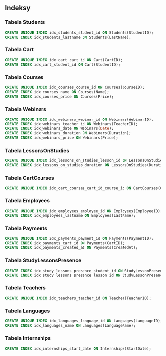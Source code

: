 ## Indeksy

### Tabela Students

```sql
CREATE UNIQUE INDEX idx_students_student_id ON Students(StudentID);
CREATE INDEX idx_students_lastname ON Students(LastName);
```

### Tabela Cart

```sql
CREATE UNIQUE INDEX idx_cart_cart_id ON Cart(CartID);
CREATE INDEX idx_cart_student_id ON Cart(StudentID);
```

### Tabela Courses

```sql
CREATE UNIQUE INDEX idx_courses_course_id ON Courses(CourseID);
CREATE INDEX idx_courses_name ON Courses(Name);
CREATE INDEX idx_courses_price ON Courses(Price);
```

### Tabela Webinars

```sql
CREATE UNIQUE INDEX idx_webinars_webinar_id ON Webinars(WebinarID);
CREATE INDEX idx_webinars_teacher_id ON Webinars(TeacherID);
CREATE INDEX idx_webinars_date ON Webinars(Date);
CREATE INDEX idx_webinars_duration ON Webinars(Duration);
CREATE INDEX idx_webinars_price ON Webinars(Price);
```

### Tabela LessonsOnStudies

```sql
CREATE UNIQUE INDEX idx_lessons_on_studies_lesson_id ON LessonsOnStudies(LessonID);
CREATE INDEX idx_lessons_on_studies_duration ON LessonsOnStudies(Duration);
```

### Tabela CartCourses

```sql
CREATE UNIQUE INDEX idx_cart_courses_cart_id_course_id ON CartCourses(CartID, CoursesID);
```

### Tabela Employees

```sql
CREATE UNIQUE INDEX idx_employees_employee_id ON Employees(EmployeeID);
CREATE INDEX idx_employees_lastname ON Employees(LastName);
```

### Tabela Payments

```sql
CREATE UNIQUE INDEX idx_payments_payment_id ON Payments(PaymentID);
CREATE INDEX idx_payments_cart_id ON Payments(CartID);
CREATE INDEX idx_payments_created_at ON Payments(CreatedAt);
```

### Tabela StudyLessonsPresence

```sql
CREATE INDEX idx_study_lessons_presence_student_id ON StudyLessonPresence(StudentID);
CREATE INDEX idx_study_lessons_presence_lesson_id ON StudyLessonPresence(LessonID);
```

### Tabela Teachers

```sql
CREATE UNIQUE INDEX idx_teachers_teacher_id ON Teacher(TeacherID);
```

### Tabela Languages

```sql
CREATE UNIQUE INDEX idx_languages_language_id ON Languages(LanguageID);
CREATE INDEX idx_languages_name ON Languages(LanguageName);
```

### Tabela Internships

```sql
CREATE INDEX idx_internships_start_date ON Internships(StartDate);
```
